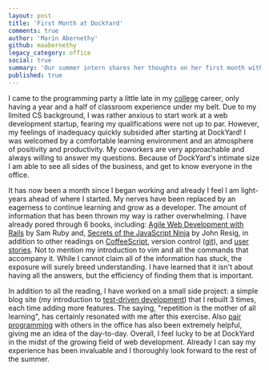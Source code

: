 ```yaml
---
layout: post
title: 'First Month at DockYard'
comments: true
author: 'Marin Abernethy'
github: maabernethy
legacy_category: office
social: true
summary: 'Our summer intern shares her thoughts on her first month with us'
published: true
---
```

I came to the programming party a little late in my [college](http://www.trincoll.edu/Pages/default.aspx) career, 
only having a year and a half of classroom experience under my belt. Due
to my limited CS background, I was rather anxious to start work at a
web development startup, fearing my qualifications were not up to par.
However, my feelings of inadequacy quickly subsided after starting at
DockYard! I was welcomed by a comfortable learning environment and an
atmosphere of positivity and productivity. My coworkers are very
approachable and always willing to answer my questions. Because of
DockYard's intimate size I am able to see all sides of the business, and
get to know everyone in the office.

It has now been a month since I began working and already I feel I am
light-years ahead of where I started. My nerves have been replaced by an
eagerness to continue learning and grow as a developer. The amount of
information that has been thrown my way is rather overwhelming. I have
already pored through 6 books, including: [Agile Web Development with
Rails](http://pragprog.com/book/rails32/agile-web-development-with-rails-3-2) by Sam Ruby and, [Secrets of the JavaScript Ninja](http://jsninja.com/) by John Resig, in
addition to other readings on [CoffeeScript](http://coffeescript.org), version control ([git](http://git-scm.com)), and
[user stories](http://en.wikipedia.org/wiki/User_story). Not to mention my introduction to vim and all the commands
that accompany it. While I cannot claim all of the information has
stuck, the exposure will surely breed understanding. I have learned that
it isn't about having all the answers, but the efficiency of finding
them that is important.


In addition to all the reading, I have worked on a small side project: a
simple blog site (my introduction to [test-driven
development](http://en.wikipedia.org/wiki/Test-driven_development)) that I
rebuilt 3 times, each time adding more features. The saying, "repetition
is the mother of all learning", has certainly resonated with me after
this exercise.  Also [pair programming](http://en.wikipedia.org/wiki/Pair_programming) with others in the office has also
been extremely helpful, giving me an idea of the day-to-day. Overall, I
feel lucky to be at DockYard in the midst of the growing field of web
development. Already I can say my experience has been invaluable and I
thoroughly look forward to the rest of the summer.
